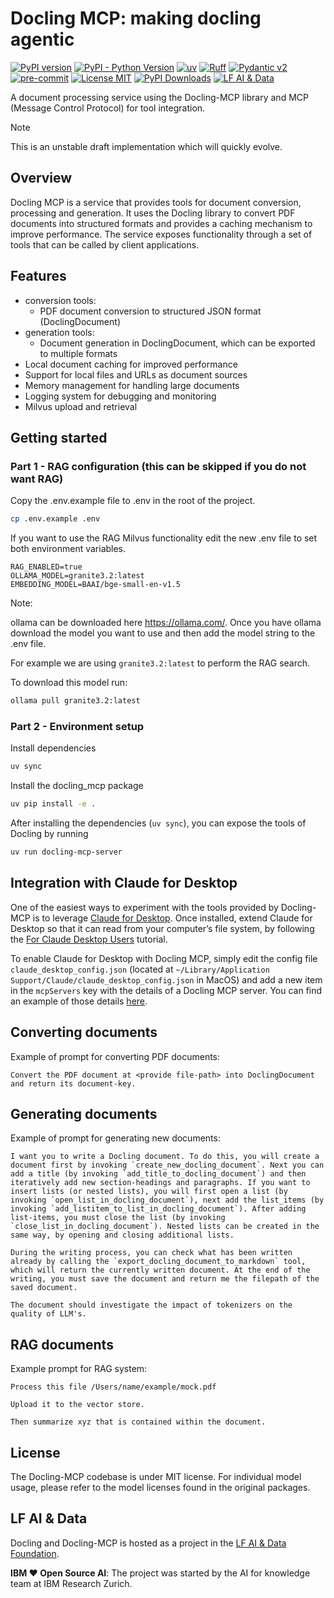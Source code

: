 # Docling MCP: making docling agentic 

[![PyPI version](https://img.shields.io/pypi/v/docling-mcp)](https://pypi.org/project/docling-mcp/)
[![PyPI - Python Version](https://img.shields.io/pypi/pyversions/docling-mcp)](https://pypi.org/project/docling-mcp/)
[![uv](https://img.shields.io/endpoint?url=https://raw.githubusercontent.com/astral-sh/uv/main/assets/badge/v0.json)](https://github.com/astral-sh/uv)
[![Ruff](https://img.shields.io/endpoint?url=https://raw.githubusercontent.com/astral-sh/ruff/main/assets/badge/v2.json)](https://github.com/astral-sh/ruff)
[![Pydantic v2](https://img.shields.io/endpoint?url=https://raw.githubusercontent.com/pydantic/pydantic/main/docs/badge/v2.json)](https://pydantic.dev)
[![pre-commit](https://img.shields.io/badge/pre--commit-enabled-brightgreen?logo=pre-commit&logoColor=white)](https://github.com/pre-commit/pre-commit)
[![License MIT](https://img.shields.io/github/license/docling-project/docling-mcp)](https://opensource.org/licenses/MIT)
[![PyPI Downloads](https://static.pepy.tech/badge/docling-mcp/month)](https://pepy.tech/projects/docling-mcp)
[![LF AI & Data](https://img.shields.io/badge/LF%20AI%20%26%20Data-003778?logo=linuxfoundation&logoColor=fff&color=0094ff&labelColor=003778)](https://lfaidata.foundation/projects/)

A document processing service using the Docling-MCP library and MCP (Message Control Protocol) for tool integration.

 > [!NOTE]
> This is an unstable draft implementation which will quickly evolve.

## Overview

Docling MCP is a service that provides tools for document conversion, processing and generation. It uses the Docling library to convert PDF documents into structured formats and provides a caching mechanism to improve performance. The service exposes functionality through a set of tools that can be called by client applications.

## Features

- conversion tools:
    - PDF document conversion to structured JSON format (DoclingDocument)
- generation tools:
    - Document generation in DoclingDocument, which can be exported to multiple formats
- Local document caching for improved performance
- Support for local files and URLs as document sources
- Memory management for handling large documents
- Logging system for debugging and monitoring
- Milvus upload and retrieval

## Getting started

### Part 1 - RAG configuration (this can be skipped if you do not want RAG)

Copy the .env.example file to .env in the root of the project.

```sh
cp .env.example .env
```

If you want to use the RAG Milvus functionality edit the new .env file to set both environment variables.

```text
RAG_ENABLED=true
OLLAMA_MODEL=granite3.2:latest
EMBEDDING_MODEL=BAAI/bge-small-en-v1.5
```

Note:

ollama can be downloaded here https://ollama.com/. Once you have ollama download the model you want to use and then add the model string to the .env file.

For example we are using `granite3.2:latest` to perform the RAG search.

To download this model run:

```sh
ollama pull granite3.2:latest
```

### Part 2 - Environment setup

Install dependencies

```sh
uv sync
```

Install the docling_mcp package

```sh
uv pip install -e .
```

After installing the dependencies (`uv sync`), you can expose the tools of Docling by running

```sh
uv run docling-mcp-server
```

## Integration with Claude for Desktop

One of the easiest ways to experiment with the tools provided by Docling-MCP is to leverage [Claude for Desktop](https://claude.ai/download).
Once installed, extend Claude for Desktop so that it can read from your computer’s file system, by following the [For Claude Desktop Users](https://modelcontextprotocol.io/quickstart/user) tutorial.

To enable Claude for Desktop with Docling MCP, simply edit the config file `claude_desktop_config.json` (located at `~/Library/Application Support/Claude/claude_desktop_config.json` in MacOS) and add a new item in the `mcpServers` key with the details of a Docling MCP server. You can find an example of those details [here](docs/integrations/claude_desktop_config.json).


## Converting documents

Example of prompt for converting PDF documents:

```prompt
Convert the PDF document at <provide file-path> into DoclingDocument and return its document-key.
```

## Generating documents

Example of prompt for generating new documents:

```prompt
I want you to write a Docling document. To do this, you will create a document first by invoking `create_new_docling_document`. Next you can add a title (by invoking `add_title_to_docling_document`) and then iteratively add new section-headings and paragraphs. If you want to insert lists (or nested lists), you will first open a list (by invoking `open_list_in_docling_document`), next add the list_items (by invoking `add_listitem_to_list_in_docling_document`). After adding list-items, you must close the list (by invoking `close_list_in_docling_document`). Nested lists can be created in the same way, by opening and closing additional lists.

During the writing process, you can check what has been written already by calling the `export_docling_document_to_markdown` tool, which will return the currently written document. At the end of the writing, you must save the document and return me the filepath of the saved document.

The document should investigate the impact of tokenizers on the quality of LLM's.
```

## RAG documents

Example prompt for RAG system:

```prompt
Process this file /Users/name/example/mock.pdf 

Upload it to the vector store. 

Then summarize xyz that is contained within the document.
```



## License

The Docling-MCP codebase is under MIT license. For individual model usage, please refer to the model licenses found in the original packages.

## LF AI & Data

Docling and Docling-MCP is hosted as a project in the [LF AI & Data Foundation](https://lfaidata.foundation/projects/).

**IBM ❤️ Open Source AI**: The project was started by the AI for knowledge team at IBM Research Zurich.

[docling_document]: https://docling-project.github.io/docling/concepts/docling_document/
[integrations]: https://docling-project.github.io/docling-mcp/integrations/